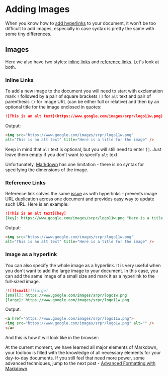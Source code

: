 # Adding Images
When you know how to [add hyperlinks][previous] to your document, it won't be too difficult to add images, especially in case syntax is pretty the same with some tiny differences. 

## Images
Here we also have two styles: [inline links](#inline-links) and [reference links](#reference-links). Let's look at both.

### Inline Links
To add a new image to the document you will need to start with exclamation mark `!` followed by a pair of square brackets `[]` for `alt` text and pair of parenthesis `()` for image URL (can be either full or relative) and then by an optional title for the image enclosed in quotes:
```markdown
![This is an alt text](https://www.google.com/images/srpr/logo11w.png) "Here is a title for the image"
```

Output:
```html
<img src="https://www.google.com/images/srpr/logo11w.png" 
alt="This is an alt text" title="Here is a title for the image" />
```

Keep in mind that `alt` text is optional, but you will still need to enter `[]`. Just leave them empty if you don't want to specify `alt` text.

Unfortunately, [Markdown][] has one limitation - there is no syntax for specifying the dimensions of the image.
 
### Reference Links
Reference link solves the same [issue](03-Working-With-Links.md#reference-links) as with hyperlinks - prevents image URL duplication across one document and provides easy way to update such URL. Here is an example:
```markdown
![This is an alt text][key]
[key]: https://www.google.com/images/srpr/logo11w.png "Here is a title for the image"
```
Output:
```html
<img src="https://www.google.com/images/srpr/logo11w.png" 
alt="This is an alt text" title="Here is a title for the image" />
```

### Image as a hyperlink
You can also specify the whole image as a hyperlink. It is very useful when you don't want to add the large image to your document. In this case, you can add the same image of a small size and mark it as a hyperlink to the full-sized image.
```markdown
[![][small]][large]
[small]: https://www.google.com/images/srpr/logo1w.png 
[large]: https://www.google.com/images/srpr/logo11w.png
```
Output:
```html
<a href="https://www.google.com/images/srpr/logo11w.png">
<img src="https://www.google.com/images/srpr/logo1w.png" alt="" />
</a>
```
And this is how it will look like in the browser:
<a style="border: none;" href="https://www.google.com/images/srpr/logo11w.png">
<img src="https://www.google.com/images/srpr/logo1w.png" alt="" />
</a>

At the current moment, we have learned all major elements of Markdown, your toolbox is filled with the knowledge of all necessary elements for your day-to-day documents. If you still feel that need more power, some advanced techniques, jump to the next post - [Advanced Formatting with Markdown][next].

[Markdown]: https://en.wikipedia.org/wiki/Markdown "Markdown - Wikipedia"
[previous]: 03-Working-With-Links.md "Working With Links in Markdown"
[next]: 05-Advanced-Formatting.md "Advanced Formatting"

